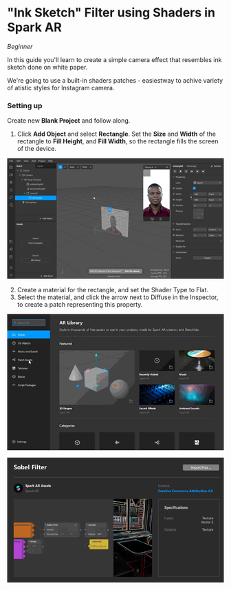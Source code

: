 # "Ink Sketch" Filter using Shaders in Spark AR
*Beginner*

In this guide you'll learn to create a simple camera effect that resembles ink sketch done on white paper.

We're going to use a built-in shaders patches - easiestway to achive variety of atistic styles for Instagram camera.

### Setting up

Create new **Blank Project** and follow along.

1. Click **Add Object** and select **Rectangle**. Set the **Size** and **Width** of the rectangle to **Fill Height**, and **Fill Width**, so the rectangle fills the screen of the device.

![Test Animated Gif](/tutorial-img/fill-width.gif)

2. Create a material for the rectangle, and set the Shader Type to Flat.
3. Select the material, and click the arrow next to Diffuse in the Inspector, to create a patch representing this property.


![Test Animated Gif](/tutorial-img/AR-Library-Sobel-filter3.gif)

![Test Animated Gif](/tutorial-img/sobel-screen.png)



